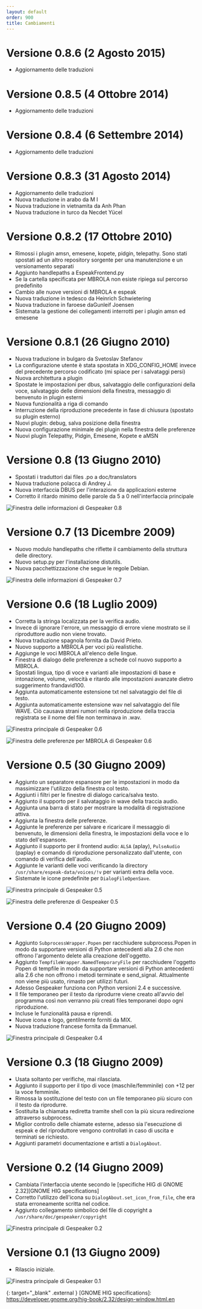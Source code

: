 ```yaml
---
layout: default
order: 900
title: Cambiamenti
---
```

# Versione 0.8.6 (2 Agosto 2015)

* Aggiornamento delle traduzioni

# Versione 0.8.5 (4 Ottobre 2014)

* Aggiornamento delle traduzioni

# Versione 0.8.4 (6 Settembre 2014)

* Aggiornamento delle traduzioni

# Versione 0.8.3 (31 Agosto 2014)

* Aggiornamento delle traduzioni
* Nuova traduzione in arabo da M I
* Nuova traduzione in vietnamita da Anh Phan
* Nuova traduzione in turco da Necdet Yücel

# Versione 0.8.2 (17 Ottobre 2010)

* Rimossi i plugin amsn, emesene, kopete, pidgin, telepathy.
  Sono stati spostati ad un altro repository sorgente per una manutenzione e un
  versionamento separati
* Aggiunto handlepaths a EspeakFrontend.py
* Se la cartella specificata per MBROLA non esiste ripiega sul percorso
  predefinito
* Cambio alle nuove versioni di MBROLA e espeak
* Nuova traduzione in tedesco da Heinrich Schwietering
* Nuova traduzione in faroese daGunleif Joensen
* Sistemata la gestione dei collegamenti interrotti per i plugin amsn ed emesene

# Versione 0.8.1 (26 Giugno 2010)

* Nuova traduzione in bulgaro da Svetoslav Stefanov
* La configurazione utente è stata spostata in XDG_CONFIG_HOME invece del
  precedente percorso codificato (mi spiace per i salvataggi persi)
* Nuova architettura a plugin
* Spostate le impostazioni per dbus, salvataggio delle configurazioni della
  voce, salvataggio delle dimensioni della finestra, messaggio di benvenuto in
  plugin esterni
* Nuova funzionalità a riga di comando
* Interruzione della riproduzione precedente in fase di chiusura (spostato su
  plugin esterno)
* Nuovi plugin: debug, salva posizione della finestra
* Nuova configurazione minimale dei plugin nella finestra delle preferenze
* Nuovi plugin Telepathy, Pidgin, Emesene, Kopete e aMSN

# Versione 0.8 (13 Giugno 2010)

* Spostati i traduttori dai files .po a doc/translators
* Nuova traduzione polacca di Andrey J.
* Nuova interfaccia DBUS per l'interazione da applicazioni esterne
* Corretto il ritardo minimo delle parole da 5 a 0 nell'interfaccia principale

![Finestra delle informazioni di Gespeaker 0.8](/resources/gespeaker/archive/v0.8/italian/about.png)

# Versione 0.7 (13 Dicembre 2009)

* Nuovo modulo handlepaths che riflette il cambiamento della struttura delle
  directory.
* Nuovo setup.py per l'installazione distutils.
* Nuova pacchettizzazione che segue le regole Debian.

![Finestra delle informazioni di Gespeaker 0.7](/resources/gespeaker/archive/v0.7/italian/about.png)

# Versione 0.6 (18 Luglio 2009)

* Corretta la stringa localizzata per la verifica audio.
* Invece di ignorare l'errore, un messaggio di errore viene mostrato se il
  riproduttore audio non viene trovato.
* Nuova traduzione spagnola fornita da David Prieto.
* Nuovo supporto a MBROLA per voci più realistiche.
* Aggiunge le voci MBROLA all'elenco delle lingue.
* Finestra di dialogo delle preferenze a schede col nuovo supporto a MBROLA.
* Spostati lingua, tipo di voce e varianti alle impostazioni di base e
  intonazione, volume, velocità e ritardo alle impostazioni avanzate
  dietro suggerimento frandavid100.
* Aggiunta automaticamente estensione txt nel salvataggio del file di testo.
* Aggiunta automaticamente estensione wav nel salvataggio del file WAVE.
  Ciò causava strani rumori nella riproduzione della traccia registrata se il
  nome del file non terminava in .wav.

![Finestra principale di Gespeaker 0.6](/resources/gespeaker/archive/v0.6/italian/main.jpg)

![Finestra delle preferenze per MBROLA di Gespeaker 0.6](/resources/gespeaker/archive/v0.6/italian/mbrola.jpg)

# Versione 0.5 (30 Giugno 2009)

* Aggiunto un separatore espansore per le impostazioni in modo da massimizzare
  l'utilizzo della finestra col testo.
* Aggiunti i filtri per le finestre di dialogo carica/salva testo.
* Aggiunto il supporto per il salvataggio in wave della traccia audio.
* Aggiunta una barra di stato per mostrare la modalità di registrazione attiva.
* Aggiunta la finestra delle preferenze.
* Aggiunte le preferenze per salvare e ricaricare il messaggio di benvenuto,
  le dimensioni della finestra, le impostazioni della voce e lo stato
  dell'espansore.
* Aggiunto il supporto per il frontend audio: ```ALSA``` (aplay),
  ```PulseAudio``` (paplay) e comando di riproduzione personalizzato
  dall'utente, con comando di verifica dell'audio.
* Aggiunte le varianti delle voci verificando la directory 
  ```/usr/share/espeak-data/voices/!v``` per varianti extra della voce.
* Sistemate le icone predefinite per ```DialogFileOpenSave```.

![Finestra principale di Gespeaker 0.5](/resources/gespeaker/archive/v0.5/italian/main.png)

![Finestra delle preferenze di Gespeaker 0.5](/resources/gespeaker/archive/v0.5/italian/preferences.png)

# Versione 0.4 (20 Giugno 2009)

* Aggiunto ```SubprocessWrapper.Popen``` per racchiudere subprocess.Popen in
  modo da supportare versioni di Python antecedenti alla 2.6 che non offrono
  l'argomento delete alla creazione dell'oggetto.
* Aggiunto ```TempfileWrapper.NamedTemporaryFile``` per racchiudere l'oggetto
  Popen di tempfile in modo da supportare versioni di Python antecedenti alla
  2.6 che non offrono i metodi terminate e send_signal.
  Attualmente non viene più usato, rimasto per utilizzi futuri.
* Adesso Gespeaker funziona con Python versioni 2.4 e successive.
* Il file temporaneo per il testo da riprodurre viene creato all'avvio del
  programma così non verranno più creati files temporanei dopo ogni riproduzione.
* Incluse le funzionalità pausa e riprendi.
* Nuove icona e logo, gentilmente forniti da MIX.
* Nuova traduzione francese fornita da Emmanuel.

![Finestra principale di Gespeaker 0.4](/resources/gespeaker/archive/v0.4/italian/main.png)

# Versione 0.3 (18 Giugno 2009)

* Usata soltanto per verifiche, mai rilasciata.
* Aggiunto il supporto per il tipo di voce (maschile/femminile) con +12 per la
  voce femminile.
* Rimossa la sostituzione del testo con un file temporaneo più sicuro con il
  testo da riprodurre.
* Sostituita la chiamata rediretta tramite shell con la più sicura redirezione
  attraverso subprocess.
* Miglior controllo delle chiamate esterne, adesso sia l'esecuzione di espeak e
  del riproduttore vengono controllati in caso di uscita e terminati se richiesto.
* Aggiunti parametri documentazione e artisti a ```DialogAbout```.

# Versione 0.2 (14 Giugno 2009)

* Cambiata l'interfaccia utente secondo le
  [specifiche HIG di GNOME 2.32][GNOME HIG specifications]
* Corretto l'utilizzo dell'icona su ```DialogAbout.set_icon_from_file```, che
  era stata erroneamente scritta nel codice.
* Aggiunto collegamento simbolico del file di copyright a 
  ```/usr/share/doc/gespeaker/copyright```

![Finestra principale di Gespeaker 0.2](/resources/gespeaker/archive/v0.2/italian/main.png)

# Versione 0.1 (13 Giugno 2009)

* Rilascio iniziale.

![Finestra principale di Gespeaker 0.1](/resources/gespeaker/archive/v0.1/italian/main.jpg)

{: target="_blank" .external }
[GNOME HIG specifications]: https://developer.gnome.org/hig-book/2.32/design-window.html.en
